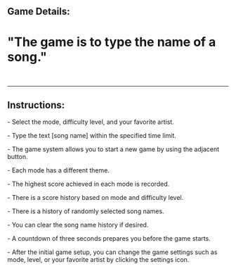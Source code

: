 <h2>Game Details:</h2>
  <h1><strong>"The game is to type the name of a song."</strong></h1>
<br><hr>
  <h2>Instructions:</h2>
<p>- Select the mode, difficulty level, and your favorite artist.</p>
<p>- Type the text [song name] within the specified time limit.</p>
<p>- The game system allows you to start a new game by using the adjacent button.</p>
<p>- Each mode has a different theme.</p>
<p>- The highest score achieved in each mode is recorded.</p>
<p>- There is a score history based on mode and difficulty level.</p>
<p>- There is a history of randomly selected song names.</p>
<p>- You can clear the song name history if desired.</p>
<p>- A countdown of three seconds prepares you before the game starts.</p>
<p>- After the initial game setup, you can change the game settings such as mode, level, or your favorite artist by clicking the settings icon.</p><br>
